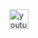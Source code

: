 
<div align="left">
  <a href="https://www.youtube.com/watch?v=xvFZjo5PgG0" target="_blank">
    <img src="https://img.shields.io/static/v1?message=Youtube&logo=youtube&label=&color=FF0000&logoColor=white&labelColor=&style=for-the-badge&autoplay=1" height="35" alt="youtube logo"  /
</div>
